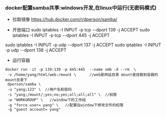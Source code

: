 ### docker配置samba共享:windows开发,在linux中运行(无密码模式)

* 拉取镜像
https://hub.docker.com/r/dperson/samba/

* 开放端口
sudo iptables -I INPUT -p tcp --dport 139 -j ACCEPT
sudo iptables -I INPUT -p tcp --dport 445 -j ACCEPT

sudo iptables -I INPUT -p udp --dport 137 -j ACCEPT
sudo iptables -I INPUT -p udp --dport 138 -j ACCEPT

* 运行容器
```
docker run -it -p 139:139 -p 445:445  --name smb -d --rm  \
 -v /home/yang/html/web:/mount \      //web是网站目录 mount是挂载到容器的mount目录下
 dperson/samba \
 -u "yang;123" \  //用户名和密码
 -s "yang;/mount/;yes;no;yes;all;all;all" \  //权限
 -w "WORKGROUP" \   //window下的工作组
 -g "force user= yang" \   //配置在window下修改文件的权限
 -g "guest account= yang" 

```
